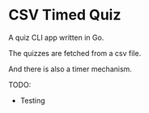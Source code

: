 # CSV Timed Quiz

A quiz CLI app written in Go.

The quizzes are fetched from a csv file.

And there is also a timer mechanism.

TODO:

- Testing
